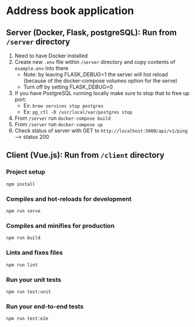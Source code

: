 # Address book application

## Server (Docker, Flask, postgreSQL): Run from `/server` directory

1. Need to have Docker installed
2. Create new `.env` file within `/server` directory and copy contents of `example.env` into there
    * Note: by leaving FLASK_DEBUG=1 the server will hot reload (because of the docker-compose volumes option for the serve)
    * Turn off by setting FLASK_DEBUG=0
3. If you have PostgreSQL running locally make sure to stop that to free up port:
    * Ex: `brew services stop postgres`
    * Ex: `pg_ctl -D /usr/local/var/postgres stop`
4. From `/server` run `docker-compose build`
5. From `/server` run `docker-compose up`
6. Check status of server with GET to `http://localhost:5000/api/v1/ping` --> status 200

## Client (Vue.js): Run from `/client` directory

### Project setup
```
npm install
```

### Compiles and hot-reloads for development
```
npm run serve
```

### Compiles and minifies for production
```
npm run build
```

### Lints and fixes files
```
npm run lint
```

### Run your unit tests
```
npm run test:unit
```

### Run your end-to-end tests
```
npm run test:e2e
```

